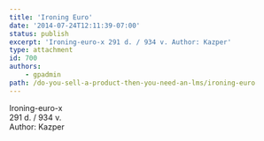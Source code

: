 ```yaml
---
title: 'Ironing Euro'
date: '2014-07-24T12:11:39-07:00'
status: publish
excerpt: 'Ironing-euro-x 291 d. / 934 v. Author: Kazper'
type: attachment
id: 700
authors:
    - gpadmin
path: /do-you-sell-a-product-then-you-need-an-lms/ironing-euro
---
```

Ironing-euro-x  
291 d. / 934 v.  
Author: Kazper